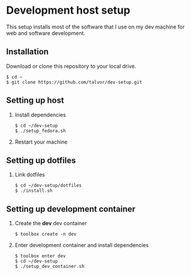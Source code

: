 # Development host setup

This setup installs most of the software that I use on my dev machine for web and software development.

## Installation

Download or clone this repository to your local drive.

```shell
$ cd ~
$ git clone https://github.com/talvor/dev-setup.git
```

## Setting up host

1. Install dependencies

   ```shell
   $ cd ~/dev-setup
   $ ./setup_fedora.sh
   ```

1. Restart your machine

## Setting up dotfiles

1. Link dotfiles

   ```shell
   $ cd ~/dev-setup/dotfiles
   $ ./install.sh
   ```

## Setting up development container

1. Create the **dev** dev container

   ```shell
   $ toolbox create -n dev
   ```

1. Enter development container and install dependencies 

   ```shell
   $ toolbox enter dev
   $ cd ~/dev-setup
   $ ./setup_dev_container.sh
   ```
